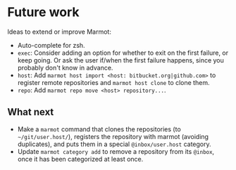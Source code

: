 # Future work

Ideas to extend or improve Marmot:

- Auto-complete for zsh.
- `exec`: Consider adding an option for whether to exit on the first failure, or keep going.
  Or ask the user if/when the first failure happens, since you probably don't know in advance.
- `host`: Add `marmot host import <host: bitbucket.org|github.com>` to register remote
  repositories and `marmot host clone` to clone them.
- `repo`: Add `marmot repo move <host> repository...`.

## What next

- Make a `marmot` command that clones the repositories (to `~/git/user.host/`), registers the
  repository with marmot (avoiding duplicates), and puts them in a special `@inbox/user.host`
  category.
- Update `marmot category add` to remove a repository from its `@inbox`, once it has been
  categorized at least once.

